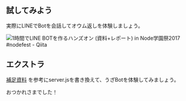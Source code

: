 ## 試してみよう

実際にLINEでBotを会話してオウム返しを体験しましょう。

![1時間でLINE BOTを作るハンズオン \(資料\+レポート\) in Node学園祭2017 \#nodefest \- Qiita](https://camo.qiitausercontent.com/05ee6cd3907157b6075cdf2d911ae5c2904c02be/68747470733a2f2f692e6779617a6f2e636f6d2f61626166386630366566656135643962333834306334616131633862313933322e706e67)

## エクストラ

[補足資料](https://qiita.com/n0bisuke/items/ceaa09ef8898bee8369d#%E8%A3%9C%E8%B6%B3%E8%B3%87%E6%96%99) を参考にserver.jsを書き換えて、うざBotを体験してみましょう。

おつかれさまでした！